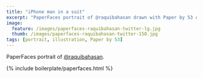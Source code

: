 ```yaml
---
title: "iPhone man in a suit"
excerpt: "PaperFaces portrait of @raquibahasan drawn with Paper by 53 on an iPad."
image: 
  feature: /images/paperfaces-raquibahasan-twitter-lg.jpg
  thumb: /images/paperfaces-raquibahasan-twitter-150.jpg
tags: [portrait, illustration, Paper by 53]
---
```


PaperFaces portrait of [@raquibahasan](http://twitter.com/raquibahasan).

{% include boilerplate/paperfaces.html %}